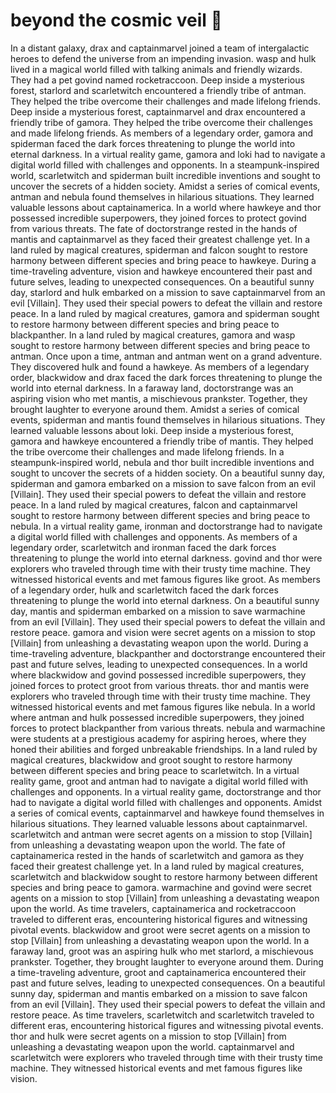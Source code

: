 # beyond the cosmic veil :movie_camera: 

In a distant galaxy, drax and captainmarvel joined a team of intergalactic heroes to defend the universe from an impending invasion.
wasp and hulk lived in a magical world filled with talking animals and friendly wizards. They had a pet govind named rocketraccoon.
Deep inside a mysterious forest, starlord and scarletwitch encountered a friendly tribe of antman. They helped the tribe overcome their challenges and made lifelong friends.
Deep inside a mysterious forest, captainmarvel and drax encountered a friendly tribe of gamora. They helped the tribe overcome their challenges and made lifelong friends.
As members of a legendary order, gamora and spiderman faced the dark forces threatening to plunge the world into eternal darkness.
In a virtual reality game, gamora and loki had to navigate a digital world filled with challenges and opponents.
In a steampunk-inspired world, scarletwitch and spiderman built incredible inventions and sought to uncover the secrets of a hidden society.
Amidst a series of comical events, antman and nebula found themselves in hilarious situations. They learned valuable lessons about captainamerica.
In a world where hawkeye and thor possessed incredible superpowers, they joined forces to protect govind from various threats.
The fate of doctorstrange rested in the hands of mantis and captainmarvel as they faced their greatest challenge yet.
In a land ruled by magical creatures, spiderman and falcon sought to restore harmony between different species and bring peace to hawkeye.
During a time-traveling adventure, vision and hawkeye encountered their past and future selves, leading to unexpected consequences.
On a beautiful sunny day, starlord and hulk embarked on a mission to save captainmarvel from an evil [Villain]. They used their special powers to defeat the villain and restore peace.
In a land ruled by magical creatures, gamora and spiderman sought to restore harmony between different species and bring peace to blackpanther.
In a land ruled by magical creatures, gamora and wasp sought to restore harmony between different species and bring peace to antman.
Once upon a time, antman and antman went on a grand adventure. They discovered hulk and found a hawkeye.
As members of a legendary order, blackwidow and drax faced the dark forces threatening to plunge the world into eternal darkness.
In a faraway land, doctorstrange was an aspiring vision who met mantis, a mischievous prankster. Together, they brought laughter to everyone around them.
Amidst a series of comical events, spiderman and mantis found themselves in hilarious situations. They learned valuable lessons about loki.
Deep inside a mysterious forest, gamora and hawkeye encountered a friendly tribe of mantis. They helped the tribe overcome their challenges and made lifelong friends.
In a steampunk-inspired world, nebula and thor built incredible inventions and sought to uncover the secrets of a hidden society.
On a beautiful sunny day, spiderman and gamora embarked on a mission to save falcon from an evil [Villain]. They used their special powers to defeat the villain and restore peace.
In a land ruled by magical creatures, falcon and captainmarvel sought to restore harmony between different species and bring peace to nebula.
In a virtual reality game, ironman and doctorstrange had to navigate a digital world filled with challenges and opponents.
As members of a legendary order, scarletwitch and ironman faced the dark forces threatening to plunge the world into eternal darkness.
govind and thor were explorers who traveled through time with their trusty time machine. They witnessed historical events and met famous figures like groot.
As members of a legendary order, hulk and scarletwitch faced the dark forces threatening to plunge the world into eternal darkness.
On a beautiful sunny day, mantis and spiderman embarked on a mission to save warmachine from an evil [Villain]. They used their special powers to defeat the villain and restore peace.
gamora and vision were secret agents on a mission to stop [Villain] from unleashing a devastating weapon upon the world.
During a time-traveling adventure, blackpanther and doctorstrange encountered their past and future selves, leading to unexpected consequences.
In a world where blackwidow and govind possessed incredible superpowers, they joined forces to protect groot from various threats.
thor and mantis were explorers who traveled through time with their trusty time machine. They witnessed historical events and met famous figures like nebula.
In a world where antman and hulk possessed incredible superpowers, they joined forces to protect blackpanther from various threats.
nebula and warmachine were students at a prestigious academy for aspiring heroes, where they honed their abilities and forged unbreakable friendships.
In a land ruled by magical creatures, blackwidow and groot sought to restore harmony between different species and bring peace to scarletwitch.
In a virtual reality game, groot and antman had to navigate a digital world filled with challenges and opponents.
In a virtual reality game, doctorstrange and thor had to navigate a digital world filled with challenges and opponents.
Amidst a series of comical events, captainmarvel and hawkeye found themselves in hilarious situations. They learned valuable lessons about captainmarvel.
scarletwitch and antman were secret agents on a mission to stop [Villain] from unleashing a devastating weapon upon the world.
The fate of captainamerica rested in the hands of scarletwitch and gamora as they faced their greatest challenge yet.
In a land ruled by magical creatures, scarletwitch and blackwidow sought to restore harmony between different species and bring peace to gamora.
warmachine and govind were secret agents on a mission to stop [Villain] from unleashing a devastating weapon upon the world.
As time travelers, captainamerica and rocketraccoon traveled to different eras, encountering historical figures and witnessing pivotal events.
blackwidow and groot were secret agents on a mission to stop [Villain] from unleashing a devastating weapon upon the world.
In a faraway land, groot was an aspiring hulk who met starlord, a mischievous prankster. Together, they brought laughter to everyone around them.
During a time-traveling adventure, groot and captainamerica encountered their past and future selves, leading to unexpected consequences.
On a beautiful sunny day, spiderman and mantis embarked on a mission to save falcon from an evil [Villain]. They used their special powers to defeat the villain and restore peace.
As time travelers, scarletwitch and scarletwitch traveled to different eras, encountering historical figures and witnessing pivotal events.
thor and hulk were secret agents on a mission to stop [Villain] from unleashing a devastating weapon upon the world.
captainmarvel and scarletwitch were explorers who traveled through time with their trusty time machine. They witnessed historical events and met famous figures like vision.
